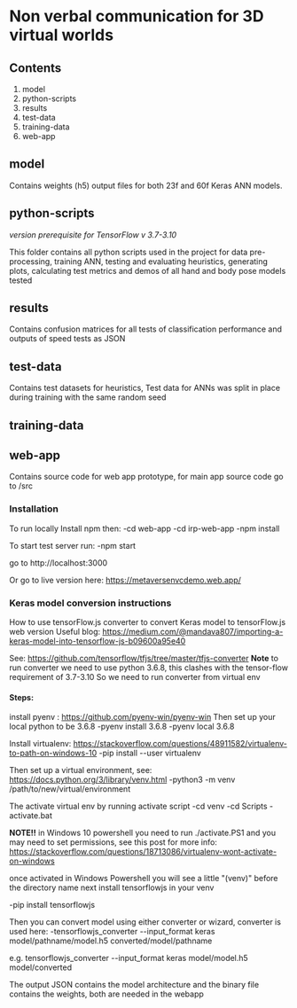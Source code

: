 # Non verbal communication for 3D virtual worlds

## Contents

1. model
2. python-scripts
3. results
4. test-data
5. training-data
6. web-app

## model

Contains weights (h5) output files for both 23f and 60f Keras ANN models.

## python-scripts

*version prerequisite for TensorFlow v 3.7-3.10*

This folder contains all python scripts used in the project for data pre-processing, training ANN, testing and evaluating heuristics, generating plots, calculating test metrics and demos of all hand and body pose models tested



## results
Contains confusion matrices for all tests of classification performance and outputs of speed tests as JSON

## test-data
Contains test datasets for heuristics,
Test data for ANNs was split in place during training with the same random seed

## training-data

## web-app

Contains source code for web app prototype, for main app source code go to /src

### Installation

To run locally
Install npm then:
-cd web-app
-cd irp-web-app
-npm install

To start test server run:
-npm start

go to http://localhost:3000

Or go to live version here: https://metaversenvcdemo.web.app/


### Keras model conversion instructions

How to use tensorFlow.js converter to convert Keras model to tensorFlow.js web version
Useful blog: https://medium.com/@mandava807/importing-a-keras-model-into-tensorflow-js-b09600a95e40

See: https://github.com/tensorflow/tfjs/tree/master/tfjs-converter
**Note** to run converter we need to use python 3.6.8, this clashes with the tensor-flow  requirement of 3.7-3.10
So we need to run converter from virtual env

#### Steps:

install pyenv : https://github.com/pyenv-win/pyenv-win
Then set up your local python to be 3.6.8
-pyenv install 3.6.8
-pyenv local 3.6.8

Install virtualenv: https://stackoverflow.com/questions/48911582/virtualenv-to-path-on-windows-10
-pip install --user virtualenv

Then set up a virtual environment, see: https://docs.python.org/3/library/venv.html
-python3 -m venv /path/to/new/virtual/environment

The activate virtual env by running activate script
-cd venv
-cd Scripts
-activate.bat

**NOTE!!** in Windows 10 powershell you need to run ./activate.PS1
and you may need to set permissions, see this post for more info: https://stackoverflow.com/questions/18713086/virtualenv-wont-activate-on-windows

once activated in Windows Powershell you will see a little "(venv)" before the directory name
next install tensorflowjs in your venv 

-pip install tensorflowjs

Then you can convert model using either converter or wizard, converter is used here:
-tensorflowjs_converter --input_format keras model/pathname/model.h5 converted/model/pathname

e.g.
tensorflowjs_converter --input_format keras model/model.h5 model/converted

The output JSON contains the model architecture and the binary file contains the weights, both are needed in the webapp




